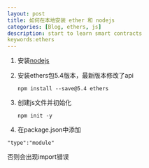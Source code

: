 ```yaml
---
layout: post
title: 如何在本地安装 ether 和 nodejs
categories: [Blog, ethers, js]
description: start to learn smart contracts 
keywords:ethers
---
```


1. 安装[nodejs](https://nodejs.org/zh-cn/download/)

2. 安装ethers包5.4版本，最新版本修改了api

   ~~~
   npm install --save@5.4 ethers 
   ~~~

3. 创建js文件并初始化

   ~~~
   npm init -y
   ~~~

4.  在package.json中添加

   ~~~
   "type":"module"
   ~~~

   否则会出现import错误

